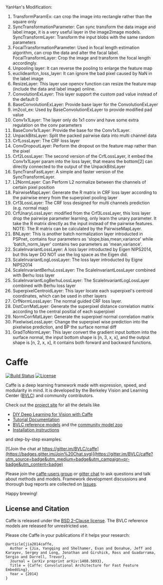 YanHan's Modification:

1. TransformParamEx: can crop the image into rectangle rather than the square only
2. SyncTransformationParameter: Can sync transform the data image and label image, it is a very useful layer in the image2image models.
   SyncTransformLayer: Transform the input blobs with the same random parameters
3. FocalTransformationParameter: Used in focal length estimation algorithm, can crop the data and alter the facal label.
   FocalTransformLayer: Crop the image and transform the focal length accordingly.
4. Unpooling layer: It can reverse the pooling to enlarge the feature map
5. euclideanfcn_loss_layer: It can ignore the bad pixel caused by NaN in the label image
6. ResizeLayer: This layer use opencv function can resize the feature map (include the data and label image) online.
7. ConvolutionExLayer: This layer support the custom pad value instead of the default 0
8. BaseConvolutionExLayer: Provide base layer for the ConvolutionExLayer
9. im2col_ex: Used by BaseConvolutionExLayer to provide modified pad value
10. Conv1x1Layer: The layer only do 1x1 conv and have some extra regulation on the conv parameters
11. BaseConv1x1Layer: Provide the base for the Conv1x1Layer.
12. UnpackBitsLayer: Split the packed pairwise data into multi channel data
13. CrfLossLayer: The CRF loss layer
14. ConvDropoutLayer: Perform the dropout on the feature map rather than the pixel
15. Crf2LossLayer: The second version of the CrfLossLayer, it embed the Conv1x1Layer param into the loss layer, that means the bottom[2] can directly connected to the output
				   of the UnpackBitsLayer
16. SyncTransFastLayer: A simple and faster version of the SyncTransformLayer.
17. L2NormLayer: Can Perform L2 normalize between the channels of certain pixel position
18. PairwiseMapLayer: Generate the R matrix in CRF loss layer according to the pairwise enery from the superpixel pooling layer
19. Crf3LossLayer: The CRF loss designed for multi channels prediction (e.g. normal map)
20. CrfUnaryLossLayer: modified from the Crf3LossLayer, this loss layer drop the pairwise parameter learning, only learn the unary parameter. It take the R matrix directly
	as the input instead of the pairwise features. NOTE: The R matrix can be calculated by the PairwiseMapLayer.
21. BNLayer: This is another batch normalization layer introducted in PSPnet, contains four parameters as 'slope,bias,mean,variance' while 'batch_norm_layer' contains two parameters as 'mean,variance'.
22. ScaleInvariantLossLayer: A loss layer introducted by Eigen NIPS2014, but this layer DO NOT use the log space as the Eigen did.
23. ScaleInvariantLogLossLayer: The loss layer introducted by Eigne NIPS2014
24. ScaleInvariantBerhuLossLayer: The ScaleInvariantLossLayer combined with Berhu loss layer
25. ScaleInvariantLogBerhuLossLayer: The ScaleInvariantLogLossLayer combined with Berhu loss layer
26. SuperpixelCentroidLayer: This layer locate each superpixel's centroid coordinates, which can be used in other layers
27. CrfNormLossLayer: The normal guided CRF loss layer.
28. DistCorrMatLayer: Generate the superpixel distance correlation matrix according to the central positial of each superpixel
29. NormCorrMatLayer: Generate the superpixel normal correlation matrix
30. PixelwiseLossLayer: Change the superpixel wise prediction into the pixelwise prediction, and BP the surface normal diff
31. GradToNormLayer: This layer convert the gradient input bottom into the surface normal, the input bottom shape is [n, 3, x, x], and the output shape is [n, 2, x, x], it contains both forward and backward functions.

# Caffe

[![Build Status](https://travis-ci.org/BVLC/caffe.svg?branch=master)](https://travis-ci.org/BVLC/caffe)
[![License](https://img.shields.io/badge/license-BSD-blue.svg)](LICENSE)

Caffe is a deep learning framework made with expression, speed, and modularity in mind.
It is developed by the Berkeley Vision and Learning Center ([BVLC](http://bvlc.eecs.berkeley.edu)) and community contributors.

Check out the [project site](http://caffe.berkeleyvision.org) for all the details like

- [DIY Deep Learning for Vision with Caffe](https://docs.google.com/presentation/d/1UeKXVgRvvxg9OUdh_UiC5G71UMscNPlvArsWER41PsU/edit#slide=id.p)
- [Tutorial Documentation](http://caffe.berkeleyvision.org/tutorial/)
- [BVLC reference models](http://caffe.berkeleyvision.org/model_zoo.html) and the [community model zoo](https://github.com/BVLC/caffe/wiki/Model-Zoo)
- [Installation instructions](http://caffe.berkeleyvision.org/installation.html)

and step-by-step examples.

[![Join the chat at https://gitter.im/BVLC/caffe](https://badges.gitter.im/Join%20Chat.svg)](https://gitter.im/BVLC/caffe?utm_source=badge&utm_medium=badge&utm_campaign=pr-badge&utm_content=badge)

Please join the [caffe-users group](https://groups.google.com/forum/#!forum/caffe-users) or [gitter chat](https://gitter.im/BVLC/caffe) to ask questions and talk about methods and models.
Framework development discussions and thorough bug reports are collected on [Issues](https://github.com/BVLC/caffe/issues).

Happy brewing!

## License and Citation

Caffe is released under the [BSD 2-Clause license](https://github.com/BVLC/caffe/blob/master/LICENSE).
The BVLC reference models are released for unrestricted use.

Please cite Caffe in your publications if it helps your research:

    @article{jia2014caffe,
      Author = {Jia, Yangqing and Shelhamer, Evan and Donahue, Jeff and Karayev, Sergey and Long, Jonathan and Girshick, Ross and Guadarrama, Sergio and Darrell, Trevor},
      Journal = {arXiv preprint arXiv:1408.5093},
      Title = {Caffe: Convolutional Architecture for Fast Feature Embedding},
      Year = {2014}
    }
